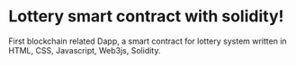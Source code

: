 ﻿# Lottery smart contract with solidity!

First blockchain related Dapp, a smart contract for lottery system written in HTML, CSS, Javascript, Web3js, Solidity.
